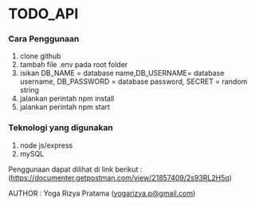 # TODO_API
### Cara Penggunaan
1. clone github
2. tambah file .env pada root folder 
3. isikan DB_NAME = database name,DB_USERNAME= database username, DB_PASSWORD = database password, SECRET = random string
4. jalankan perintah npm install
5. jalankan perintah npm start

### Teknologi yang digunakan
1. node js/express
2. mySQL

Penggunaan dapat dilihat di link berikut : 
(https://documenter.getpostman.com/view/21857409/2s93RL2H5q)

AUTHOR : Yoga Rizya Pratama (yogarizya.p@gmail.com)
